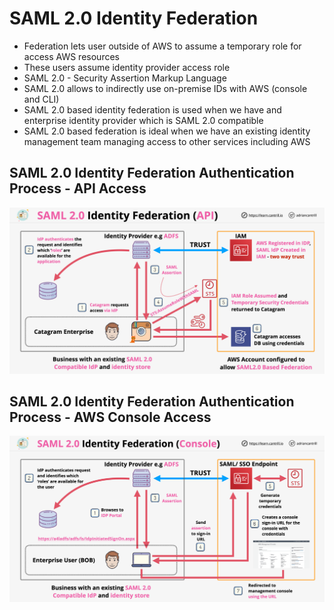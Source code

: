 # SAML 2.0 Identity Federation

- Federation lets user outside of AWS to assume a temporary role for access AWS resources
- These users assume identity provider access role
- SAML 2.0 - Security Assertion Markup Language
- SAML 2.0 allows to indirectly use on-premise IDs with AWS (console and CLI)
- SAML 2.0 based identity federation is used when we have and enterprise identity provider which is SAML 2.0 compatible
- SAML 2.0 based federation is ideal when we have an existing identity management team managing access to other services including AWS

## SAML 2.0 Identity Federation Authentication Process - API Access

![SAML 2.0 Federation API](SAML2.0FederationAPI.png)

## SAML 2.0 Identity Federation Authentication Process - AWS Console Access

![SAML 2.0 Federation Console](SAML2.0FederationConsole.png)